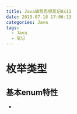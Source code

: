 ```yaml
---
title: Java编程思想笔记0x11
date: 2019-07-18 17:06:13
categories: Java
tags:
  - Java
  - 笔记
---
```


# 枚举类型

## 基本enum特性

- 